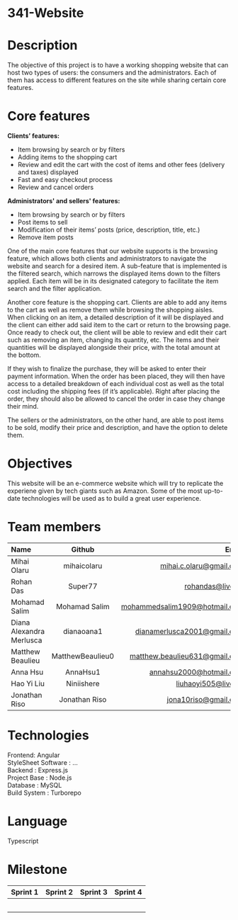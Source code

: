 # 341-Website

# Description 

The objective of this project is to have a working shopping website that can host two types of users: the consumers and the administrators. Each of them has access to different features on the site while sharing certain core features.

# Core features

<b> Clients’ features: </b> <br />
- Item browsing by search or by filters 
- Adding items to the shopping cart 
- Review and edit the cart with the cost of items and other fees (delivery and taxes) displayed 
- Fast and easy checkout process
- Review and cancel orders 

<b> Administrators' and sellers' features: </b> <br />
- Item browsing by search or by filters
- Post items to sell 
- Modification of their items’ posts (price, description, title, etc.) 
- Remove item posts 


One of the main core features that our website supports is the browsing feature, which allows both clients and administrators to navigate the website and search for a desired item. A sub-feature that is implemented is the filtered search, which narrows the displayed items down to the filters applied. Each item will be in its designated category to facilitate the item search and the filter application.

Another core feature is the shopping cart. Clients are able to add any items to the cart as well as remove them while browsing the shopping aisles. When clicking on an item, a detailed description of it will be displayed and the client can either add said item to the cart or return to the browsing page. Once ready to check out, the client will be able to review and edit their cart such as removing an item, changing its quantity, etc. The items and their quantities will be displayed alongside their price, with the total amount at the bottom. 

If they wish to finalize the purchase, they will be asked to enter their payment information. When the order has been placed, they will then have access to a detailed breakdown of each individual cost as well as the total cost including the shipping fees (if it’s applicable). Right after placing the order, they should also be allowed to cancel the order in case they change their mind.

The sellers or the administrators, on the other hand, are able to post items to be sold, modify their price and description, and have the option to delete them. 


# Objectives

This website will be an e-commerce website which will try to replicate the experiene given by tech giants such as Amazon. Some of the most up-to-date technologies will be used as to build a great user experience.

# Team members

| Name                     |      Github      |                         Email |
| :----------------------- | :--------------: | ----------------------------: |
| Mihai Olaru              |   mihaicolaru    |       mihai.c.olaru@gmail.com |
| Rohan Das                |     Super77      |              rohandas@live.ca |
| Mohamad Salim            |  Mohamad Salim   | mohammedsalim1909@hotmail.com |
| Diana Alexandra Merlusca |    dianaoana1    |   dianamerlusca2001@gmail.com |
| Matthew Beaulieu         | MatthewBeaulieu0 | matthew.beaulieu631@gmail.com |
| Anna Hsu                 |     AnnaHsu1     |       annahsu2000@hotmail.com |
| Hao Yi Liu               |    Niniishere    |           liuhaoyi505@live.cn |
| Jonathan Riso            |  Jonathan Riso   |          jona10riso@gmail.com |

# Technologies

Frontend: Angular <br />
StyleSheet Software : ...<br />
Backend : Express.js <br />
Project Base : Node.js <br />
Database : MySQL <br />
Build System : Turborepo <br />

# Language

Typescript <br />

# Milestone

| Sprint 1 | Sprint 2 | Sprint 3 | Sprint 4 |
| :------: | :------: | :------: | :------: |
|          |          |          |          |
|          |          |          |          |
|          |          |          |          |
|          |          |          |          |
|          |          |          |          |
